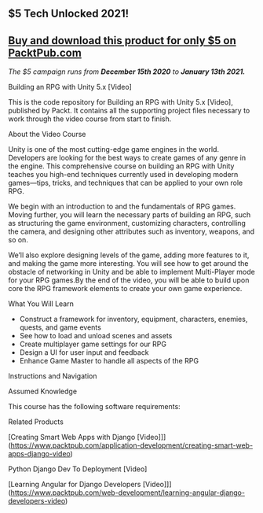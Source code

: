 ## $5 Tech Unlocked 2021!
[Buy and download this product for only $5 on PacktPub.com](https://www.packtpub.com/)
-----
*The $5 campaign         runs from __December 15th 2020__ to __January 13th 2021.__*

Building an RPG with Unity 5.x [Video]

This is the code repository for Building an RPG with Unity 5.x [Video], published by Packt. It contains all the supporting project files necessary to work through the video course from start to finish.

About the Video Course

Unity is one of the most cutting-edge game engines in the world. Developers are looking for the best ways to create games of any genre in the engine. This comprehensive course on building an RPG with Unity teaches you high-end techniques currently used in developing modern games—tips, tricks, and techniques that can be applied to your own role RPG.

We begin with an introduction to and the fundamentals of RPG games. Moving further, you will learn the necessary parts of building an RPG, such as structuring the game environment, customizing characters, controlling the camera, and designing other attributes such as inventory, weapons, and so on.

We’ll also explore designing levels of the game, adding more features to it, and making the game more interesting. You will see how to get around the obstacle of networking in Unity and be able to implement Multi-Player mode for your RPG games.By the end of the video, you will be able to build upon core the RPG framework elements to create your own game experience.

What You Will Learn

<DIV class=book-info-will-learn-text> <UL> <LI>Construct a framework for inventory, equipment, characters, enemies, quests, and game events <LI> See how to load and unload scenes and assets <LI>Create multiplayer game settings for our RPG <LI>Design a UI for user input and feedback <LI>Enhance Game Master to handle all aspects of the RPG</LI></UL></DIV>
Instructions and Navigation

Assumed Knowledge

This course has the following software requirements:<br/>

Related Products

[Creating Smart Web Apps with Django [Video]]](https://www.packtpub.com/application-development/creating-smart-web-apps-django-video)

Python Django Dev To Deployment [Video]

[Learning Angular for Django Developers [Video]]](https://www.packtpub.com/web-development/learning-angular-django-developers-video)
